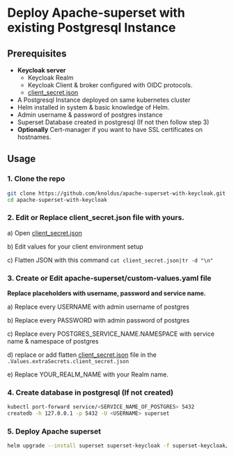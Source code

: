 # Deploy Apache-superset with existing Postgresql Instance

## Prerequisites

* **Keycloak server**
    * Keycloak Realm
    * Keycloak Client & broker configured with OIDC protocols.
    * [client_secret.json](./client_secret.json) 
* A Postgresql Instance deployed on same kubernetes cluster
* Helm installed in system & basic knowledge of Helm.
* Admin username & password of postgres instance
* Superset Database created in postgresql (If not then follow step 3)
* **Optionally** Cert-manager if you want to have SSL certificates on hostnames. 


## Usage

### 1. Clone the repo

```bash
git clone https://github.com/knoldus/apache-superset-with-keycloak.git
cd apache-superset-with-keycloak
```

### 2. Edit or Replace client_secret.json file with yours.

a) Open [client_secret.json](./client_secret.json)

b) Edit values for your client environment setup

c) Flatten JSON with this command `cat client_secret.json|tr -d "\n"`

### 3. Create or Edit apache-superset/custom-values.yaml file

**Replace placeholders with username, password and service name.**

a) Replace every USERNAME with admin username of postgres

b) Replace every PASSWORD with admin password of postgres

c) Replace every POSTGRES_SERVICE_NAME.NAMESPACE with service name & namespace of postgres

d) replace or add flatten [client_secret.json](./client_secret.json) file in the `.Values.extraSecrets.client_secret.json`

e) Replace YOUR_REALM_NAME with your Realm name.

### 4. Create database in postgresql **(If not created)**

```bash
kubectl port-forward service/<SERVICE_NAME_OF_POSTGRES> 5432
createdb -h 127.0.0.1 -p 5432 -U <USERNAME> superset
```


### 5. Deploy Apache superset


```bash
helm upgrade --install superset superset-keycloak -f superset-keycloak/keycloak-values.yaml --namespace superset --create-namespace
```
